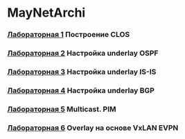 # MayNetArchi
### [Лабораторная 1](Lab1.md) **Построение CLOS**
### [Лабораторная 2](Lab2.md) **Настройка underlay OSPF**
### [Лабораторная 3](Lab3.md) **Настройка underlay IS-IS**
### [Лабораторная 4](Lab4.md) **Настройка underlay BGP**
### [Лабораторная 5](Lab5.md) **Multicast. PIM**
### [Лабораторная 6](Lab6.md) **Overlay на основе VxLAN EVPN**
